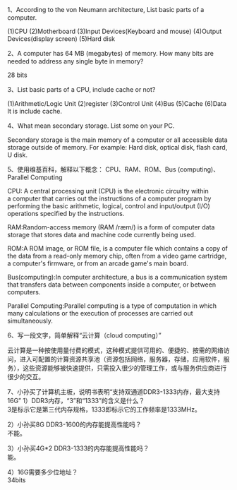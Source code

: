 1、According to the von Neumann architecture, List basic parts of a
computer.       

(1)CPU  (2)Motherboard  (3)Input Devices(Keyboard and mouse)   (4)Output Devices(display screen) (5)Hard disk       

2、A computer has 64 MB (megabytes) of memory. How many bits are
needed to address any single byte in memory?    

28 bits


3、List basic parts of a CPU, include cache or not?

(1)Arithmetic/Logic Unit   (2)register    (3)Control Unit    (4)Bus    (5)Cache    (6)Data     
It is include cache.

4、What mean secondary storage. List some on your PC.    

Secondary storage is the main memory of a computer or all accessible data storage outside of memory.
For example: Hard disk, optical disk, flash card, U disk.       

5、使用维基百科，解释以下概念：
CPU、RAM、ROM、Bus (computing)、Parallel Computing        
  
CPU: A central processing unit (CPU) is the electronic circuitry within a computer that carries out the instructions of a computer program by performing the basic arithmetic, logical, control and input/output (I/O) operations specified by the instructions.        
    
RAM:Random-access memory (RAM /ræm/) is a form of computer data storage that stores data and machine code currently being used.     

ROM:A ROM image, or ROM file, is a computer file which contains a copy of the data from a read-only memory chip, often from a video game cartridge, a computer's firmware, or from an arcade game's main board.        

Bus(computing):In computer architecture, a bus is a communication system that transfers data between components inside a computer, or between computers.       

Parallel Computing:Parallel computing is a type of computation in which many calculations or the execution of processes are carried out simultaneously.     

6、写一段文字，简单解释“云计算（cloud computing）”      

云计算是一种按使用量付费的模式，这种模式提供可用的、便捷的、按需的网络访问，进入可配置的计算资源共享池（资源包括网络，服务器，存储，应用软件，服务），这些资源能够被快速提供，只需投入很少的管理工作，或与服务供应商进行很少的交互。       

7、小孙买了计算机主板，说明书表明“支持双通道DDR3-1333内存，最大支持16G”
1）DDR3内存，“3”和“1333”的含义是什么？      
3是标示它是第三代内存规格，1333即标示它的工作频率是1333MHz。      

2）小孙买8G DDR3-1600的内存能提高性能吗？     
不能。    

3）小孙买4G*2 DDR3-1333的内存能提高性能吗？       
能。    

4）16G需要多少位地址？     
34bits
